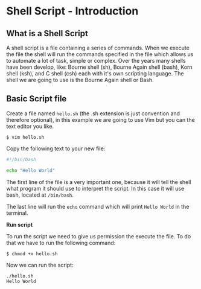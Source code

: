 # Shell Script - Introduction

## What is a Shell Script

A shell script is a file containing a series of commands. When we execute the file the shell will run the commands specified in the file which allows us to automate a lot of task, simple or complex. Over the years many shells have been develop, like: Bourne shell (sh), Bourne Again shell
(bash), Korn shell (ksh), and C shell (csh) each with it's own scripting language.  The shell we are going to use is the Bourne Again shell or Bash.

## Basic Script file

Create a file named `hello.sh` (the .sh extension is just convention and therefore optional), in this example we are going to use Vim but you can the text editor you like.

```shell
$ vim hello.sh
```

Copy the following text to your new file:

```bash
#!/bin/bash

echo "Hello World"
```

The first line of the file is a very important one, because it will tell the shell what program it should use to interpret the script. In this case it will use bash, located at `/bin/bash`.

The last line will run the `echo` command which will print `Hello World` in the terminal.

**Run script**

To run the script we need to give us permission the execute the file. To do that we have to run the following command:

```shell
$ chmod +x hello.sh
```

Now we can run the script:

```shell
./hello.sh
Hello World
```

